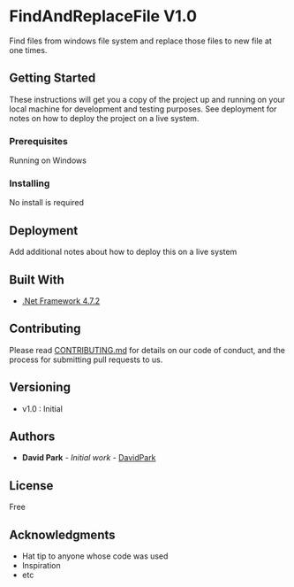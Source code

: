 # FindAndReplaceFile V1.0

Find files from windows file system and replace those files to new file at one times.

## Getting Started

These instructions will get you a copy of the project up and running on your local machine for development and testing purposes. See deployment for notes on how to deploy the project on a live system.

### Prerequisites

Running on Windows

### Installing

No install is required

## Deployment

Add additional notes about how to deploy this on a live system

## Built With

* [.Net Framework 4.7.2](https://dotnet.microsoft.com/download/dotnet-framework)

## Contributing

Please read [CONTRIBUTING.md](https://gist.github.com/PurpleBooth/b24679402957c63ec426) for details on our code of conduct, and the process for submitting pull requests to us.

## Versioning

+ v1.0 : Initial

## Authors

* **David Park** - *Initial work* - [DavidPark](https://github.com/pcppang)

## License

Free

## Acknowledgments

* Hat tip to anyone whose code was used
* Inspiration
* etc
